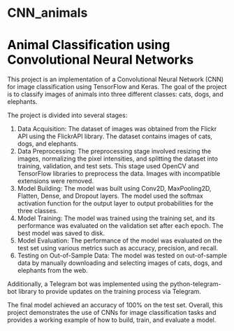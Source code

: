 # CNN_animals
# <font color=black>**Animal Classification using Convolutional Neural Networks**</font>
This project is an implementation of a Convolutional Neural Network (CNN) for image classification using TensorFlow and Keras. The goal of the project is to classify images of animals into three different classes: cats, dogs, and elephants.

The project is divided into several stages:

1. Data Acquisition: The dataset of images was obtained from the Flickr API using the FlickrAPI library. The dataset contains images of cats, dogs, and elephants.
2. Data Preprocessing: The preprocessing stage involved resizing the images, normalizing the pixel intensities, and splitting the dataset into training, validation, and test sets. This stage used OpenCV and TensorFlow libraries to preprocess the data. Images with incompatible extensions were removed.
3. Model Building: The model was built using Conv2D, MaxPooling2D, Flatten, Dense, and Dropout layers. The model used the softmax activation function for the output layer to output probabilities for the three classes.
4. Model Training: The model was trained using the training set, and its performance was evaluated on the validation set after each epoch. The best model was saved to disk.
5. Model Evaluation: The performance of the model was evaluated on the test set using various metrics such as accuracy, precision, and recall.
6. Testing on Out-of-Sample Data: The model was tested on out-of-sample data by manually downloading and selecting images of cats, dogs, and elephants from the web.

Additionally, a Telegram bot was implemented using the python-telegram-bot library to provide updates on the training process via Telegram.

The final model achieved an accuracy of 100% on the test set.
Overall, this project demonstrates the use of CNNs for image classification tasks and provides a working example of how to build, train, and evaluate a model.
